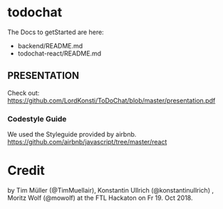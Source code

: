 # todochat

The Docs to getStarted are here:
  - backend/README.md
  - todochat-react/README.md
  
 ## PRESENTATION
 Check out: https://github.com/LordKonsti/ToDoChat/blob/master/presentation.pdf 
  

### Codestyle Guide
 We used the Styleguide provided by airbnb.
https://github.com/airbnb/javascript/tree/master/react


# Credit

by Tim Müller (@TimMuellair), Konstantin Ullrich (@konstantinullrich) , Moritz Wolf (@mowolf) at the FTL Hackaton on Fr 19. Oct 2018.

